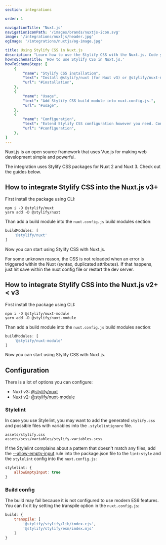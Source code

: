```yaml
---
section: integrations

order: 1

navigationTitle: "Nuxt.js"
navigationIconPath: '/images/brands/nuxtjs-icon.svg'
image: '/integrations/nuxtjs/header.jpg'
ogImage: '/integrations/nuxtjs/og-image.jpg'

title: Using Stylify CSS in Nuxt.js
description: "Learn how to use the Stylify CSS with the Nuxt.js. Code your Nuxt.js website faster with Stylify CSS."
howToSchemaTitle: 'How to use Stylify CSS in Nuxt.js.'
howToSchemaSteps: [
	{
		"name": "Stylify CSS installatiom",
		"text": "Install @stylify/nuxt (for Nuxt v3) or @stylify/nuxt-module (for Nuxt v2) package using CLI like YARN or NPM.",
		"url": "#installation",
	},
	{
		"name": "Usage",
		"text": "Add Stylify CSS build module into nuxt.config.js.",
		"url": "#usage",
	},
	{
		"name": "Configuration",
		"text": "Extend Stylify CSS configuration however you need. Configure variables, components, custom selectors and a lot more.",
		"url": "#configuration",
	},
]
---
```


Nuxt.js is an open source framework that uses Vue.js for making web development simple and powerful.

The integration uses Stylify CSS packages for Nuxt 2 and Nuxt 3. Check out the guides below.

## How to integrate Stylify CSS into the Nuxt.js v3+

<stack-blitz-link link="stylify-nuxt3"></stack-blitz-link>

First install the package using CLI:
```
npm i -D @stylify/nuxt
yarn add -D @stylify/nuxt
```

Than add a build module into the `nuxt.config.js` build modules section:
```js
buildModules: [
	'@stylify/nuxt'
]
```

Now you can start using Stylify CSS with Nuxt.js.

<note>
For some unknown reason, the CSS is not reloaded when an error is triggered within the Nuxt (syntax, duplicated attributes). If that happens, just hit save within the nuxt config file or restart the dev server.
</note>

## How to integrate Stylify CSS into the Nuxt.js v2+ < v3

<stack-blitz-link link="stylify-nuxtjs-template"></stack-blitz-link>

First install the package using CLI:
```
npm i -D @stylify/nuxt-module
yarn add -D @stylify/nuxt-module
```

Than add a build module into the `nuxt.config.js` build modules section:
```js
buildModules: [
	'@stylify/nuxt-module'
]
```

Now you can start using Stylify CSS with Nuxt.js.

## Configuration
There is a lot of options you can configure:
- Nuxt v3: [@stylify/nuxt](/docs/nuxt)
- Nuxt v2: [@stylify/nuxt-module](/docs/nuxt-module)

### Stylelint
In case you use Stylelint, you may want to add the generated `stylify.css` and possible files with variables into the `.stylelintignore` file.

```
assets/stylify.css
assets/scss/variables/stylify-variables.scss
```

If the Stylelint complains about a pattern that doesn't match any files, add the [--allow-empty-input](https://stylelint.io/user-guide/usage/cli/#--allow-empty-input---aei) rule into the package.json file to the `lint:style` and the `stylelint` config into the `nuxt.config.js`:

```js
stylelint: {
	allowEmptyInput: true
}
```

### Build config
The build may fail because it is not configured to use modern ES6 features.
You can fix it by setting the transpile option in the `nuxt.config.js`:

```js
build: {
	transpile: [
		'@stylify/stylify/lib/index.cjs',
		'@stylify/stylify/esm/index.mjs'
	]
}
```

<where-to-next />
